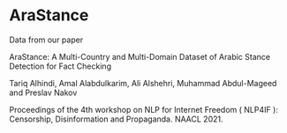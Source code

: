 # AraStance
Data from our paper

AraStance: A Multi-Country and Multi-Domain Dataset of Arabic Stance Detection for Fact Checking

Tariq Alhindi, Amal Alabdulkarim, Ali Alshehri, Muhammad Abdul-Mageed and Preslav Nakov

Proceedings of the 4th workshop on NLP for Internet Freedom ( NLP4IF ): Censorship, Disinformation and Propaganda. NAACL 2021.
